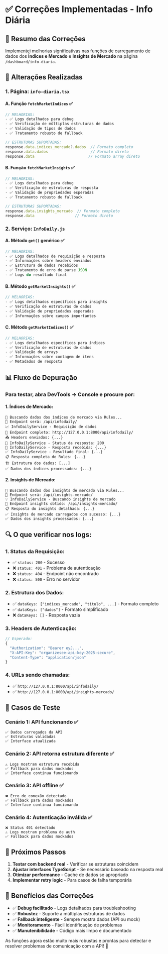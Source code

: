 # ✅ Correções Implementadas - Info Diária

## 🎯 Resumo das Correções

Implementei melhorias significativas nas funções de carregamento de dados dos **Índices e Mercado** e **Insights de Mercado** na página `/dashboard/info-diaria`.

## 🔧 Alterações Realizadas

### 1. **Página: `info-diaria.tsx`**

#### **A. Função `fetchMarketIndices`** ✅
```typescript
// MELHORIAS:
- ✅ Logs detalhados para debug
- ✅ Verificação de múltiplas estruturas de dados
- ✅ Validação de tipos de dados
- ✅ Tratamento robusto de fallback

// ESTRUTURAS SUPORTADAS:
response.data.indices_mercado?.dados  // Formato completo
response.data.dados                   // Formato direto 
response.data                        // Formato array direto
```

#### **B. Função `fetchMarketInsights`** ✅
```typescript
// MELHORIAS:
- ✅ Logs detalhados para debug
- ✅ Verificação de estruturas de resposta
- ✅ Validação de propriedades esperadas
- ✅ Tratamento robusto de fallback

// ESTRUTURAS SUPORTADAS:
response.data.insights_mercado  // Formato completo
response.data                  // Formato direto
```

### 2. **Serviço: `InfoDaily.js`**

#### **A. Método `get()` genérico** ✅
```javascript
// MELHORIAS:
- ✅ Logs detalhados de requisição e resposta
- ✅ Informações sobre headers enviados
- ✅ Estrutura de dados recebidos
- ✅ Tratamento de erro de parse JSON
- ✅ Logs do resultado final
```

#### **B. Método `getMarketInsights()`** ✅
```javascript
// MELHORIAS:
- ✅ Logs detalhados específicos para insights
- ✅ Verificação de estruturas de dados
- ✅ Validação de propriedades esperadas
- ✅ Informações sobre campos importantes
```

#### **C. Método `getMarketIndices()`** ✅
```javascript
// MELHORIAS:
- ✅ Logs detalhados específicos para índices
- ✅ Verificação de estruturas de dados  
- ✅ Validação de arrays
- ✅ Informações sobre contagem de itens
- ✅ Metadados de resposta
```

## 📊 Fluxo de Depuração

### **Para testar, abra DevTools → Console e procure por:**

#### **1. Índices de Mercado:**
```
🔄 Buscando dados dos índices de mercado via Rules...
📍 Endpoint será: /api/infodaily/
📈 InfoDailyService - Requisição de dados
📍 Endpoint completo: http://127.0.0.1:8000/api/infodaily/
📤 Headers enviados: {...}
📨 InfoDailyService - Status da resposta: 200
📨 InfoDailyService - Resposta recebida: {...}
✅ InfoDailyService - Resultado final: {...}
📋 Resposta completa do Rules: {...}
🏗️ Estrutura dos dados: [...] 
✅ Dados dos índices processados: {...}
```

#### **2. Insights de Mercado:**
```
🔄 Buscando dados dos insights de mercado via Rules...
📍 Endpoint será: /api/insights-mercado/
💡 InfoDailyService - Buscando insights de mercado
🎯 Endpoint insights obtido: /api/insights-mercado/
📋 Resposta do insights detalhada: {...}
✅ Insights de mercado carregados com sucesso: {...}
✅ Dados dos insights processados: {...}
```

## 🔍 O que verificar nos logs:

### **1. Status da Requisição:**
- ✅ `status: 200` - Sucesso
- ❌ `status: 401` - Problema de autenticação
- ❌ `status: 404` - Endpoint não encontrado
- ❌ `status: 500` - Erro no servidor

### **2. Estrutura dos Dados:**
- ✅ `dataKeys: ["indices_mercado", "titulo", ...]` - Formato completo
- ✅ `dataKeys: ["dados"]` - Formato simplificado  
- ❌ `dataKeys: []` - Resposta vazia

### **3. Headers de Autenticação:**
```javascript
// Esperado:
{
  "Authorization": "Bearer eyJ...",
  "X-API-Key": "organizesee-api-key-2025-secure",
  "Content-Type": "application/json"
}
```

### **4. URLs sendo chamadas:**
- ✅ `http://127.0.0.1:8000/api/infodaily/`
- ✅ `http://127.0.0.1:8000/api/insights-mercado/`

## 🧪 Casos de Teste

### **Cenário 1: API funcionando** ✅
```
✅ Dados carregados da API
✅ Estruturas validadas
✅ Interface atualizada
```

### **Cenário 2: API retorna estrutura diferente** ✅
```
⚠️ Logs mostram estrutura recebida
✅ Fallback para dados mockados
✅ Interface continua funcionando
```

### **Cenário 3: API offline** ✅
```
❌ Erro de conexão detectado
✅ Fallback para dados mockados
✅ Interface continua funcionando
```

### **Cenário 4: Autenticação inválida** ✅
```
❌ Status 401 detectado
⚠️ Logs mostram problema de auth
✅ Fallback para dados mockados
```

## 🚀 Próximos Passos

1. **Testar com backend real** - Verificar se estruturas coincidem
2. **Ajustar interfaces TypeScript** - Se necessário baseado na resposta real
3. **Otimizar performance** - Cache de dados se apropriado
4. **Implementar retry logic** - Para casos de falha temporária

## 🎯 Benefícios das Correções

- ✅ **Debug facilitado** - Logs detalhados para troubleshooting
- ✅ **Robustez** - Suporte a múltiplas estruturas de dados
- ✅ **Fallback inteligente** - Sempre mostra dados (API ou mock)
- ✅ **Monitoramento** - Fácil identificação de problemas
- ✅ **Manutenibilidade** - Código mais limpo e documentado

As funções agora estão muito mais robustas e prontas para detectar e resolver problemas de comunicação com a API! 🎉
